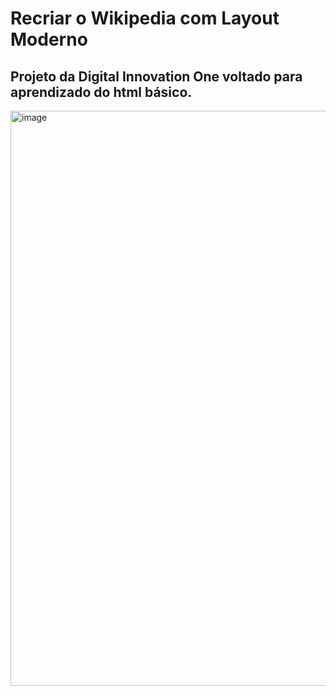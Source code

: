 # Recriar o Wikipedia com Layout Moderno
## Projeto da Digital Innovation One voltado para aprendizado do html básico.

<img width="920" alt="image" src="https://github.com/fabiodrneles/HTML-CSS-WIKI/assets/42509240/d21142fa-8c6a-412d-b847-ab6df670cfaa">

